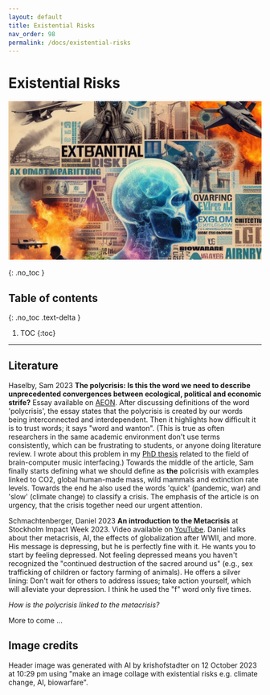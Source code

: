 ```yaml
---
layout: default
title: Existential Risks
nav_order: 98
permalink: /docs/existential-risks
---
```


# Existential Risks

![Existential risks collage.](../assets/img/2023-10-12-existential-risks-bing-dalle.jpg)

{: .no_toc }

## Table of contents
{: .no_toc .text-delta }

1. TOC
{:toc}

---

## Literature
Haselby, Sam 2023 **The polycrisis: Is this the word we need to describe unprecedented convergences between ecological, political and economic strife?** Essay available on [AEON](https://aeon.co/essays/the-case-for-polycrisis-as-a-keyword-of-our-interconnected-times?utm_source=pocket-newtab-en-gb). After discussing definitions of the word 'polycrisis', the essay states that the polycrisis is created by our words being interconnected and interdependent. Then it highlights how difficult it is to trust words; it says "word and wanton". (This is true as often researchers in the same academic environment don't use terms consistently, which can be frustrating to students, or anyone doing literature review. I wrote about this problem in my [PhD thesis](https://www.researchgate.net/publication/368365376_Developing_Brain-Computer_Music_Interfaces_for_Meditation) related to the field of brain-computer music interfacing.) Towards the middle of the article, Sam finally starts defining what we should define as **the** policrisis with examples linked to CO2, global human-made mass, wild mammals and extinction rate levels. Towards the end he also used the words 'quick' (pandemic, war) and 'slow' (climate change) to classify a crisis. The emphasis of the article is on urgency, that the crisis together need our urgent attention. 

Schmachtenberger, Daniel 2023 **An introduction to the Metacrisis** at Stockholm Impact Week 2023. Video available on [YouTube](https://youtu.be/4kBoLVvoqVY?feature=shared). Daniel talks about ther metacrisis, AI, the effects of globalization after WWII, and more. His message is depressing, but he is perfectly fine with it. He wants you to start by feeling depressed. Not feeling depressed means you haven't recognized the "continued destruction of the sacred around us" (e.g., sex trafficking of children or factory farming of animals). He offers a silver lining: Don't wait for others to address issues; take action yourself, which will alleviate your depression. I think he used the "f" word only five times.

*How is the polycrisis linked to the metacrisis?*

More to come ... 

## Image credits
Header image was generated with AI by krishofstadter on 12 October 2023 at 10:29 pm using "make an image collage with existential risks e.g. climate change, AI, biowarfare".